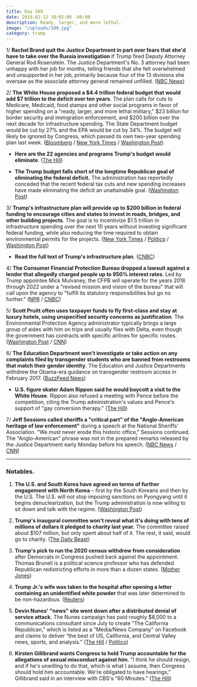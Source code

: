 ```yaml
---
title: Day 389
date: 2018-02-12 10:02:00 -08:00
description: Ready, larger, and more lethal.
image: "/uploads/389.jpg"
category: trump
---
```


1/ **Rachel Brand quit the Justice Department in part over fears that she'd have to take over the Russia investigation** if Trump fired Deputy Attorney General Rod Rosenstein. The Justice Department's No. 3 attorney had been unhappy with her job for months, telling friends that she felt overwhelmed and unsupported in her job, primarily because four of the 13 divisions she oversaw as the associate attorney general remained unfilled. ([NBC News](https://www.nbcnews.com/politics/justice-department/justice-department-official-brand-leaves-partly-over-fear-she-might-n847156))

2/ **The White House proposed a $4.4 trillion federal budget that would add $7 trillion to the deficit over ten years**. The plan calls for cuts to Medicare, Medicaid, food stamps and other social programs in favor of higher spending on a "ready, larger, and more lethal military," $23 billion for border security and immigration enforcement, and $200 billion over the next decade for infrastructure spending. The State Department budget would be cut by 27% and the EPA would be cut by 34%. The budget will likely be ignored by Congress, which passed its own two-year spending plan last week. ([Bloomberg](https://www.bloomberg.com/news/articles/2018-02-12/trump-s-4-4-trillion-budget-boosts-defense-with-more-red-ink) / [New York Times](https://www.nytimes.com/2018/02/12/us/politics/white-house-budget-congress.html) / [Washington Post](https://www.washingtonpost.com/business/economy/white-house-budget-proposes-increase-to-defense-spending-and-cuts-to-safety-net-but-federal-deficit-would-remain/2018/02/12/f2eb00e6-100e-11e8-8ea1-c1d91fcec3fe_story.html))

* **Here are the 22 agencies and programs Trump's budget would eliminate**. ([The Hill](http://thehill.com/homenews/administration/373441-the-federal-programs-trump-proposes-cutting-in-2019-budget))

* **The Trump budget falls short of the longtime Republican goal of eliminating the federal deficit.** The administration has reportedly conceded that the recent federal tax cuts and new spending increases have made eliminating the deficit an unattainable goal. ([Washington Post](https://www.washingtonpost.com/news/business/wp/2018/02/11/in-big-reversal-new-trump-budget-will-give-up-on-longtime-republican-goal-of-eliminating-deficit/?utm_term=.66661fa00ad7))

3/ **Trump's infrastructure plan will provide up to $200 billion in federal funding to encourage cities and states to invest in roads, bridges, and other building projects**. The goal is to incentivize $1.5 trillion in infrastructure spending over the next 10 years without investing significant federal funding, while also reducing the time required to obtain environmental permits for the projects. ([New York Times](https://www.nytimes.com/2018/02/11/us/politics/trumps-infrastructure-plan-modest-federal-incentives-facing-long-odds.html) / [Politico](https://www.politico.com/story/2018/02/11/trump-infrastructure-plan-transportation-trillion-403248) / [Washington Post](https://www.washingtonpost.com/politics/trump-to-unveil-long-awaited-infrastructure-plan-amid-questions-about-how-to-pay-for-it/2018/02/11/68b573cc-0de1-11e8-8890-372e2047c935_story.html))

* **Read the full text of Trump's infrastructure plan**. ([CNBC](https://www.cnbc.com/2018/02/12/read-the-full-text-of-trumps-infrastructure-plan.html))

4/ **The Consumer Financial Protection Bureau dropped a lawsuit against a lender that allegedly charged people up to 950% interest rates**. Led by Trump appointee Mick Mulvaney, the CFPB will operate for the years 2018 through 2022 under a "revised mission and vision of the bureau" that will call upon the agency to "fulfill its statutory responsibilities but go no further." ([NPR](https://www.npr.org/2018/02/12/584980698/trump-administration-to-defang-consumer-protection-watchdog) / [CNBC](https://www.cnbc.com/2018/02/12/trumps-consumer-protection-bureau-reportedly-drops-lawsuit-alleging-predatory-lending.html))

5/ **Scott Pruitt often uses taxpayer funds to fly first-class and stay at luxury hotels, using unspecified security concerns as justification**. The Environmental Protection Agency administrator typically brings a large group of aides with him on trips and usually flies with Delta, even though the government has contracts with specific airlines for specific routes. ([Washington Post](https://www.washingtonpost.com/national/health-science/first-class-travel-distinguishes-scott-pruitts-epa-tenure/2018/02/11/5bb89afc-0b7d-11e8-8b0d-891602206fb7_story.html) / [CNN](https://www.cnn.com/2018/02/12/politics/epa-scott-pruitt-travel/index.html))

6/ **The Education Department won't investigate or take action on any complaints filed by transgender students who are banned from restrooms that match their gender identity**. The Education and Justice Departments withdrew the Obama-era guidance on transgender restroom access in February 2017. ([BuzzFeed News](https://www.buzzfeed.com/dominicholden/edu-dept-trans-student-bathrooms))

* **U.S. figure skater Adam Rippon said he would boycott a visit to the White House**. Rippon also refused a meeting with Pence before the competition, citing the Trump administration's values and Pence's support of "gay conversion therapy." ([The Hill](http://thehill.com/blogs/blog-briefing-room/news/373402-adam-rippon-says-he-would-boycott-white-house-visit))

7/ **Jeff Sessions called sheriffs a "critical part" of the "Anglo-American heritage of law enforcement"** during a speech at the National Sheriffs' Association. "We must never erode this historic office," Sessions continued. The "Anglo-American" phrase was not in the prepared remarks released by the Justice Department early Monday before his speech. ([NBC News](https://www.nbcnews.com/politics/politics-news/jeff-sessions-remarks-anglo-american-heritage-law-enforcement-n847286) / [CNN](https://www.cnn.com/2018/02/12/politics/jeff-sessions-anglo-american-law-enforcement/index.html))

---

### Notables.

1. **The U.S. and South Korea have agreed on terms of further engagement with North Korea** – first by the South Koreans and then by the U.S. The U.S. will not stop imposing sanctions on Pyongyang until it begins denuclearization, but the Trump administration is now willing to sit down and talk with the regime. ([Washington Post](https://www.washingtonpost.com/opinions/global-opinions/pence-the-united-states-is-ready-to-talk-with-north-korea/2018/02/11/b5070ed6-0f33-11e8-9065-e55346f6de81_story.html?utm_term=.e64c4b15809c))

2. **Trump's inaugural committee won't reveal what it's doing with tens of millions of dollars it pledged to charity last year.** The committee raised about $107 million, but only spent about half of it. The rest, it said, would go to charity. ([The Daily Beast](https://www.thedailybeast.com/donald-trumps-inaugural-committee-still-wont-say-what-its-doing-with-its-leftover-money))

3. **Trump's pick to run the 2020 census withdrew from consideration** after Democrats in Congress pushed back against the appointment. Thomas Brunell is a political science professor who has defended Republican redistricting efforts in more than a dozen states. ([Mother Jones](https://www.motherjones.com/politics/2018/02/trumps-controversial-pick-to-run-the-2020-census-withdraws/))

4. **Trump Jr.'s wife was taken to the hospital after opening a letter containing an unidentified white powder** that was later determined to be non-hazardous. ([Reuters](https://www.reuters.com/article/us-usa-trump-powder/trump-jr-s-wife-hospitalized-after-suspicious-powder-scare-police-idUSKBN1FW26I))

5. **Devin Nunes' "news" site went down after a distributed denial of service attack.** The Nunes campaign has paid roughly $8,000 to a communications consultant since July to create "The California Republican," which is listed as a "Media/News Company" on Facebook and claims to deliver “the best of US, California, and Central Valley news, sports, and analysis.” ([The Hill](http://thehill.com/homenews/house/373355-devin-nunes-media-site-down-after-reported-attack-on-server) / [Politico](https://www.politico.com/story/2018/02/11/devin-nunes-alternative-news-site-402097))

6. **Kirsten Gillibrand wants Congress to hold Trump accountable for the allegations of sexual misconduct against him**. "I think he should resign, and if he's unwilling to do that, which is what I assume, then Congress should hold him accountable. We're obligated to have hearings," Gillibrand said in an interview with CBS's "60 Minutes." ([The Hill](http://thehill.com/homenews/senate/373351-gillibrand-congress-should-take-action-if-trump-doesnt-resign))